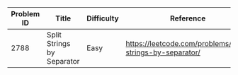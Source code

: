 | Problem ID | Title | Difficulty | Reference
| --- | --- | --- | ---
| 2788 | Split Strings by Separator | Easy | https://leetcode.com/problems/split-strings-by-separator/
